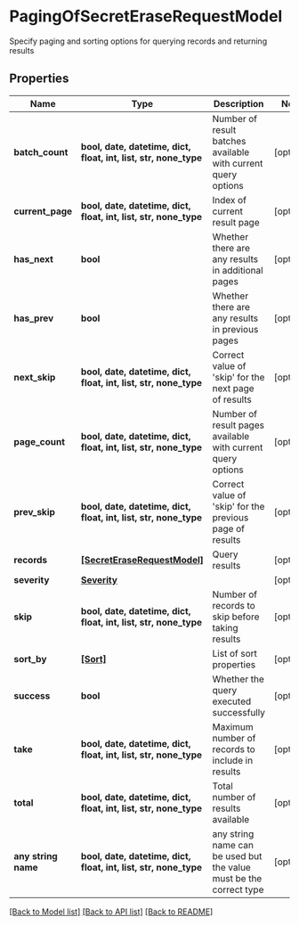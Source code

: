 # PagingOfSecretEraseRequestModel

Specify paging and sorting options for querying records and returning results

## Properties
Name | Type | Description | Notes
------------ | ------------- | ------------- | -------------
**batch_count** | **bool, date, datetime, dict, float, int, list, str, none_type** | Number of result batches available with current query options | [optional] 
**current_page** | **bool, date, datetime, dict, float, int, list, str, none_type** | Index of current result page | [optional] 
**has_next** | **bool** | Whether there are any results in additional pages | [optional] 
**has_prev** | **bool** | Whether there are any results in previous pages | [optional] 
**next_skip** | **bool, date, datetime, dict, float, int, list, str, none_type** | Correct value of &#39;skip&#39; for the next page of results | [optional] 
**page_count** | **bool, date, datetime, dict, float, int, list, str, none_type** | Number of result pages available with current query options | [optional] 
**prev_skip** | **bool, date, datetime, dict, float, int, list, str, none_type** | Correct value of &#39;skip&#39; for the previous page of results | [optional] 
**records** | [**[SecretEraseRequestModel]**](SecretEraseRequestModel.md) | Query results | [optional] 
**severity** | [**Severity**](Severity.md) |  | [optional] 
**skip** | **bool, date, datetime, dict, float, int, list, str, none_type** | Number of records to skip before taking results | [optional] 
**sort_by** | [**[Sort]**](Sort.md) | List of sort properties | [optional] 
**success** | **bool** | Whether the query executed successfully | [optional] 
**take** | **bool, date, datetime, dict, float, int, list, str, none_type** | Maximum number of records to include in results | [optional] 
**total** | **bool, date, datetime, dict, float, int, list, str, none_type** | Total number of results available | [optional] 
**any string name** | **bool, date, datetime, dict, float, int, list, str, none_type** | any string name can be used but the value must be the correct type | [optional]

[[Back to Model list]](../README.md#documentation-for-models) [[Back to API list]](../README.md#documentation-for-api-endpoints) [[Back to README]](../README.md)


